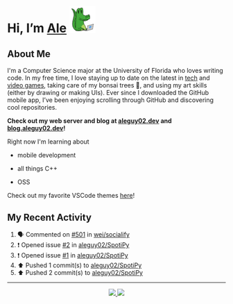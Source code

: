 <!---
Credit to @wei and @AlexanderWangY for inspiration
--->

<p>
  <h1>
    Hi, I’m <a href="https://github.com/aleguy02">Ale</a>
    <img src="public/images/gator.png" width="60">
  </h1>
<p/>

<h2>About Me</h2>

I'm a Computer Science major at the University of Florida who loves writing code.
In my free time, I love staying up to date on the latest in <a href="https://techcrunch.com/" target="_blank">tech</a> 
and <a href="https://www.youtube.com/c/SkillUp" target="_blank">video games</a>, 
taking care of my bonsai trees 🌱, 
and using my art skills (either by drawing or making UIs).
Ever since I downloaded the GitHub mobile app, I’ve been enjoying scrolling through GitHub and discovering cool repositories.

**Check out my web server and blog at [aleguy02.dev](https://aleguy02.dev) and [blog.aleguy02.dev](https://blog.aleguy02.dev)!**


Right now I'm learning about
- mobile development
- all things C++
- OSS

  <!--- TODO: add button to follow profile here --->

Check out my favorite VSCode themes <a href="https://github.com/aleguy02/aleguy02/tree/main/config-files/VS%20Code/themes">here</a>!

<h2>My Recent Activity</h2>

<!--START_SECTION:activity-->
1. 🗣 Commented on [#501](https://github.com/wei/socialify/issues/501#issuecomment-2833561831) in [wei/socialify](https://github.com/wei/socialify)
2. ❗ Opened issue [#2](https://github.com/aleguy02/SpotiPy/issues/2) in [aleguy02/SpotiPy](https://github.com/aleguy02/SpotiPy)
3. ❗ Opened issue [#1](https://github.com/aleguy02/SpotiPy/issues/1) in [aleguy02/SpotiPy](https://github.com/aleguy02/SpotiPy)
4. ⬆️ Pushed 1 commit(s) to [aleguy02/SpotiPy](https://github.com/aleguy02/SpotiPy)
5. ⬆️ Pushed 2 commit(s) to [aleguy02/SpotiPy](https://github.com/aleguy02/SpotiPy)
<!--END_SECTION:activity-->


-----
<p align="center">
  <a href="https://github.com/aleguy02">
    <img src="https://img.shields.io/badge/github-@aleguy02-211F1F?logo=github&logoColor=white&style=flat-square" />
  </a>
  <a href="https://www.linkedin.com/in/alejandrovillate1/">
    <img src="https://img.shields.io/badge/linkedin-Alejandro_Villate-0072B1?logo=linkedin&style=flat-square" />
  </a>
</p>
